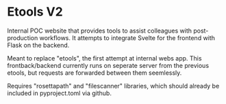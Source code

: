 # Etools V2

Internal POC website that provides tools to assist colleagues with post-production workflows. It attempts to integrate Svelte for the frontend with Flask on the backend.

Meant to replace "etools", the first attempt at internal webs app. This frontback/backend currently runs on seperate server from the previous etools, but requests are forwarded between them seemlessly.

Requires "rosettapath" and "filescanner" libraries, which should already be included in pyproject.toml via github.
